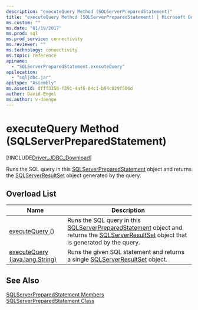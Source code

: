 ```yaml
---
description: "executeQuery Method (SQLServerPreparedStatement)"
title: "executeQuery Method (SQLServerPreparedStatement) | Microsoft Docs"
ms.custom: ""
ms.date: "01/19/2017"
ms.prod: sql
ms.prod_service: connectivity
ms.reviewer: ""
ms.technology: connectivity
ms.topic: reference
apiname: 
  - "SQLServerPreparedStatement.executeQuery"
apilocation: 
  - "sqljdbc.jar"
apitype: "Assembly"
ms.assetid: dfff3358-f391-4af6-84c1-b94c029f506d
author: David-Engel
ms.author: v-daenge
---
```

# executeQuery Method (SQLServerPreparedStatement)
[!INCLUDE[Driver_JDBC_Download](../../../includes/driver_jdbc_download.md)]

  Runs the SQL query in this [SQLServerPreparedStatement](../../../connect/jdbc/reference/sqlserverpreparedstatement-class.md) object and returns the [SQLServerResultSet](../../../connect/jdbc/reference/sqlserverresultset-class.md) object generated by the query.  
  
## Overload List  
  
|Name|Description|  
|----------|-----------------|  
|[executeQuery ()](../../../connect/jdbc/reference/executequery-method.md)|Runs the SQL query in this [SQLServerPreparedStatement](../../../connect/jdbc/reference/sqlserverpreparedstatement-class.md) object and returns the [SQLServerResultSet](../../../connect/jdbc/reference/sqlserverresultset-class.md) object that is generated by the query.|  
|[executeQuery (java.lang.String)](../../../connect/jdbc/reference/executequery-method-java-lang-string.md)|Runs the given SQL statement and returns a single [SQLServerResultSet](../../../connect/jdbc/reference/sqlserverresultset-class.md) object.|  
  
## See Also  
 [SQLServerPreparedStatement Members](../../../connect/jdbc/reference/sqlserverpreparedstatement-members.md)   
 [SQLServerPreparedStatement Class](../../../connect/jdbc/reference/sqlserverpreparedstatement-class.md)  
  
  
